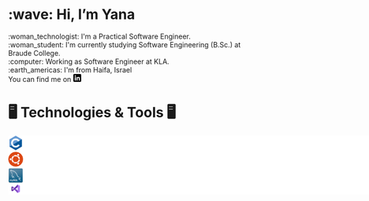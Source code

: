 <h1 align="left">:wave: Hi, I’m Yana</h1> 
:woman_technologist: I'm a Practical Software Engineer. <br />
:woman_student: I'm currently studying Software Engineering (B.Sc.) at Braude College. <br />
:computer: Working as Software Engineer at KLA. <br />
:earth_americas: I'm from Haifa, Israel <br />
You can find me on <a href="https://www.linkedin.com/in/yana-raitsin/" rel="nofollow"><img src="https://github.com/YanaRaitsin/YanaRaitsin/blob/main/linkedin.png" alt="LinkedIn" title="LinkedIn icon without padding" style="max-width: 100%;"></a> <br />

<h1 align="left">🖥️ Technologies & Tools 🖥️</h1>
<div style="width:830px; background-color:white; height:120px; overflow:auto;">
		<div style="width: 30px">
       <img src="https://github.com/YanaRaitsin/YanaRaitsin/blob/main/c.png" width="30px" />
       <img src="https://github.com/YanaRaitsin/YanaRaitsin/blob/main/ubuntu.png" width="30px" />
       <img src="https://github.com/YanaRaitsin/YanaRaitsin/blob/main/mysql.png" width="30px" />
       <img src="https://github.com/YanaRaitsin/YanaRaitsin/blob/main/vstudio.png" width="50px" />
       <img src="https://github.com/YanaRaitsin/YanaRaitsin/blob/main/python.png" width="30px" />
       <img src="https://github.com/YanaRaitsin/YanaRaitsin/blob/main/java.png" width="30px" />
       <img src="https://github.com/YanaRaitsin/YanaRaitsin/blob/main/vscode.png" width="30px" />
	<img src="https://github.com/YanaRaitsin/YanaRaitsin/blob/main/eclipse.png" width="30px" />
	<img src="https://github.com/YanaRaitsin/YanaRaitsin/blob/main/Csharp.png" width="30px" />
	<img src="https://github.com/YanaRaitsin/YanaRaitsin/blob/main/git.png" width="30px" />
	<img src="https://github.com/YanaRaitsin/YanaRaitsin/blob/main/blazor.png" width="30px" />
		</div>
	</div>



